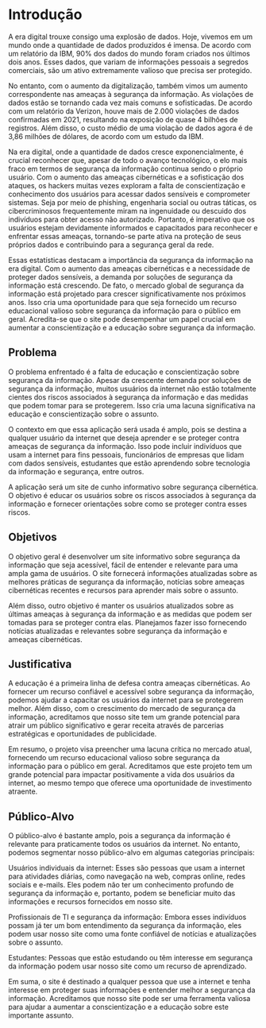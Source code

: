 # Introdução

  A era digital trouxe consigo uma explosão de dados. Hoje, vivemos em um mundo onde a quantidade de dados produzidos é imensa. De acordo com um relatório da IBM, 90% dos dados do mundo foram criados nos últimos dois anos. Esses dados, que variam de informações pessoais a segredos comerciais, são um ativo extremamente valioso que precisa ser protegido.

  No entanto, com o aumento da digitalização, também vimos um aumento correspondente nas ameaças à segurança da informação. As violações de dados estão se tornando cada vez mais comuns e sofisticadas. De acordo com um relatório da Verizon, houve mais de 2.000 violações de dados confirmadas em 2021, resultando na exposição de quase 4 bilhões de registros. Além disso, o custo médio de uma violação de dados agora é de 3,86 milhões de dólares, de acordo com um estudo da IBM.

   Na era digital, onde a quantidade de dados cresce exponencialmente, é crucial reconhecer que, apesar de todo o avanço tecnológico, o elo mais fraco em termos de segurança da informação continua sendo o próprio usuário. Com o aumento das ameaças cibernéticas e a sofisticação dos ataques, os hackers muitas vezes exploram a falta de conscientização e conhecimento dos usuários para acessar dados sensíveis e comprometer sistemas. Seja por meio de phishing, engenharia social ou outras táticas, os cibercriminosos frequentemente miram na ingenuidade ou descuido dos indivíduos para obter acesso não autorizado. Portanto, é imperativo que os usuários estejam devidamente informados e capacitados para reconhecer e enfrentar essas ameaças, tornando-se parte ativa na proteção de seus próprios dados e contribuindo para a segurança geral da rede.
   
  Essas estatísticas destacam a importância da segurança da informação na era digital. Com o aumento das ameaças cibernéticas e a necessidade de proteger dados sensíveis, a demanda por soluções de segurança da informação está crescendo. De fato, o mercado global de segurança da informação está projetado para crescer significativamente nos próximos anos. Isso cria uma oportunidade para que seja fornecido um recurso educacional valioso sobre segurança da informação para o público em geral. Acredita-se que o site pode desempenhar um papel crucial em aumentar a conscientização e a educação sobre segurança da informação.


## Problema
  O problema enfrentado é a falta de educação e conscientização sobre segurança da informação. Apesar da crescente demanda por soluções de segurança da informação, muitos usuários da internet não estão totalmente cientes dos riscos associados à segurança da informação e das medidas que podem tomar para se protegerem. Isso cria uma lacuna significativa na educação e conscientização sobre o assunto.

  O contexto em que essa aplicação será usada é amplo, pois se destina a qualquer usuário da internet que deseja aprender e se proteger contra ameaças de segurança da informação. Isso pode incluir indivíduos que usam a internet para fins pessoais, funcionários de empresas que lidam com dados sensíveis, estudantes que estão aprendendo sobre tecnologia da informação e segurança, entre outros.

  A aplicação será um site de cunho informativo sobre segurança cibernética. O objetivo é educar os usuários sobre os riscos associados à segurança da informação e fornecer orientações sobre como se proteger contra esses riscos.


## Objetivos

  O objetivo geral é desenvolver um site informativo sobre segurança da informação que seja acessível, fácil de entender e relevante para uma ampla gama de usuários. O site fornecerá informações atualizadas sobre as melhores práticas de segurança da informação, notícias sobre ameaças cibernéticas recentes e recursos para aprender mais sobre o assunto.

  Além disso, outro objetivo é manter os usuários atualizados sobre as últimas ameaças à segurança da informação e as medidas que podem ser tomadas para se proteger contra elas. Planejamos fazer isso fornecendo notícias atualizadas e relevantes sobre segurança da informação e ameaças cibernéticas.


## Justificativa

  A educação é a primeira linha de defesa contra ameaças cibernéticas. Ao fornecer um recurso confiável e acessível sobre segurança da informação, podemos ajudar a capacitar os usuários da internet para se protegerem melhor. Além disso, com o crescimento do mercado de segurança da informação, acreditamos que nosso site tem um grande potencial para atrair um público significativo e gerar receita através de parcerias estratégicas e oportunidades de publicidade.

  Em resumo, o projeto visa preencher uma lacuna crítica no mercado atual, fornecendo um recurso educacional valioso sobre segurança da informação para o público em geral. Acreditamos que este projeto tem um grande potencial para impactar positivamente a vida dos usuários da internet, ao mesmo tempo que oferece uma oportunidade de investimento atraente.


## Público-Alvo

  O público-alvo é bastante amplo, pois a segurança da informação é relevante para praticamente todos os usuários da internet. No entanto, podemos segmentar nosso público-alvo em algumas categorias principais:


  Usuários individuais da internet: Esses são pessoas que usam a internet para atividades diárias, como navegação na web, compras online, redes sociais e e-mails. Eles podem não ter um conhecimento profundo de segurança da informação e, portanto, podem se beneficiar muito das informações e recursos fornecidos em nosso site.

  Profissionais de TI e segurança da informação: Embora esses  indivíduos possam já ter um bom entendimento da segurança da informação, eles podem usar nosso site como uma fonte confiável de notícias e atualizações sobre o assunto.

  Estudantes: Pessoas que estão estudando ou têm interesse em segurança da informação podem usar nosso site como um recurso de aprendizado.

  Em suma, o site é destinado a qualquer pessoa que use a internet e tenha interesse em proteger suas informações e entender melhor a segurança da informação. Acreditamos que nosso site pode ser uma ferramenta valiosa para ajudar a aumentar a conscientização e a educação sobre este importante assunto.

